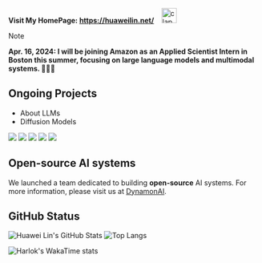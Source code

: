 **Visit My HomePage: https://huaweilin.net/** &ensp; <img src="https://emojis.slackmojis.com/emojis/images/1643514812/8268/blob-hype.gif?1643514812" width="30" alt="clap"> 

> [!NOTE]
> **Apr. 16, 2024: I will be joining Amazon as an Applied Scientist Intern in Boston this summer, focusing on large language models and multimodal systems. 🎉🎉🎉**<br />

## Ongoing Projects
- About LLMs
- Diffusion Models


[![](https://img.shields.io/badge/C%2B%2B-00599C?style=for-the-badge&logo=c%2B%2B&logoColor=white)](https://huaweilin.net/)
[![](https://img.shields.io/badge/C-00599C?style=for-the-badge&logo=c&logoColor=white)](https://huaweilin.net/)
[![](https://img.shields.io/badge/Python-FFD43B?style=for-the-badge&logo=python&logoColor=blue)](https://huaweilin.net/)
[![](https://img.shields.io/badge/Linux-FCC624?style=for-the-badge&logo=linux&logoColor=black)](https://huaweilin.net/)
[![](https://img.shields.io/badge/VIM-%2311AB00.svg?&style=for-the-badge&logo=vim&logoColor=white)](https://huaweilin.net/)

## Open-source AI systems
We launched a team dedicated to building **open-source** AI systems. For more information, please visit us at [DynamonAI](https://github.com/DynamonAI).

## GitHub Status

![Huawei Lin's GitHub Stats](https://github-readme-stats.vercel.app/api?username=huawei-lin&show_icons=true&hide_rank=true&include_all_commits=true)
![Top Langs](https://github-readme-stats.vercel.app/api/top-langs/?username=huawei-lin&layout=compact&size_weight=0.5&count_weight=0.5&langs_count=8&exclude_repo=huawei-lin.github.io,Brain_Decoding_Analysis)

![Harlok's WakaTime stats](https://github-readme-stats.vercel.app/api/wakatime?username=huaweilin&layout=compact)
